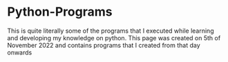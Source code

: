 # Python-Programs
This is quite literally some of the programs that I executed while learning and developing my knowledge on python.
This page was created on 5th of November 2022 and contains programs that I created from that day onwards
